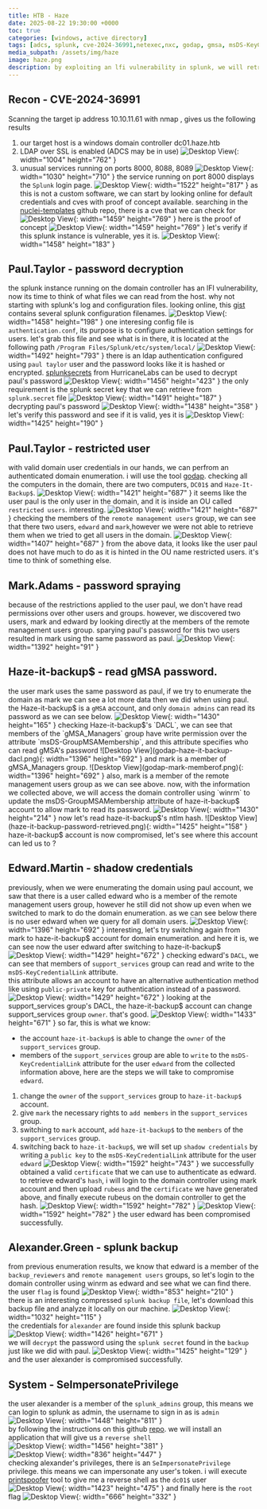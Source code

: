 ```yaml
---
title: HTB - Haze
date: 2025-08-22 19:30:00 +0000
toc: true
categories: [windows, active directory]
tags: [adcs, splunk, cve-2024-36991,netexec,nxc, godap, gmsa, msDS-KeyCredentialLink, SeImpersonatePrivilege]
media_subpath: /assets/img/haze
image: haze.png
description: by exploiting an lfi vulnerability in splunk, we will retrieve paul's encrypted password inside authentication.conf file, after decrypting the password and spraying it, we find that the user mark is using the same password as paul. the user mark has write permission over the msDS-GroupMSAMembership attribute of the haze-it-backup$ account, we will exploit this permission to read haze-it-backup$'s ntlm hash, then we will set up shadow credentials for the user edward by writing a public key to the msDS-KeyCredentialLink attribute. using the shadow credentials we will login to the domain controller and download a splunk backup zip file to our machine where we will find alexander's password. using this passwrod we can access the splunk instance as admin and deploy a revesehell there, finally we will abuse the SeImpersonatePrivilege privilege that alexander has to obtain a reverse shell as system.
---
```


## Recon - CVE-2024-36991
Scanning the target ip address 10.10.11.61 with nmap , gives us the following results
1. our target host is a windows domain controller dc01.haze.htb
2. LDAP over SSL is enabled (ADCS may be in use)
![Desktop View](DC-usual-ports.png){: width="1004" height="762" }
3. unusual services running on ports 8000, 8088, 8089
![Desktop View](DC-unusual-ports.png){: width="1030" height="710" }
the service running on port 8000 displays the `Splunk` login page.
![Desktop View](splunk-login-page.png){: width="1522" height="817" }
as this is not a custom software, we can start by looking online for default credentials and cves with proof of concept available.
searching in the <a href="https://github.com/projectdiscovery/nuclei-templates/blob/main/cves.json">nuclei-templates</a> github repo, there is a cve that we can check for
![Desktop View](cves.splunk.png){: width="1459" height="769" }
here is the proof of concept
![Desktop View](splunk-LFI-POC.png){: width="1459" height="769" }
let's verify if this splunk instance is vulnerable, yes it is.
![Desktop View](splunk-cve-verification.png){: width="1458" height="183" }
## Paul.Taylor - password decryption
the splunk instance running on the domain controller has an lFI vulnerability, now its time to think of what files we can read from the host.
why not starting with splunk's log and configuration files. looking online, this <a href="https://gist.github.com/luckylittle/fa882d0c2d5fbec3aa8b83618a64389e">gist</a> contains several splunk configuration filenames.
![Desktop View](splunk-gist-config-files.png){: width="1458" height="198" }
one interesing config file is `authentication.conf`, its purpose is to configure authentication settings for users. let's grab this file and 
see what is in there, it is located at the following path `/Program Files/Splunk/etc/system/local/`
![Desktop View](authentication-conf.png){: width="1492" height="793" }
there is an ldap authentication configured using `paul taylor` user and the password looks like it is hashed or encrypted.
<a href="https://github.com/HurricaneLabs/splunksecrets">splunksecrets</a> from HurricaneLabs can be used to decrypt paul's password
![Desktop View](splunksecret-tool.png){: width="1456" height="423" }
the only requirement is the splunk secret key that we can retrieve from `splunk.secret` file
![Desktop View](splunk.secret.png){: width="1491" height="187" }
decrypting paul's password
![Desktop View](splunksecrets-decrypt-paul.png){: width="1438" height="358" }
let's verify this password and see if it is valid, yes it is
![Desktop View](nxc-validate-paul-creds.png){: width="1425" height="190" }
## Paul.Taylor - restricted user
with valid domain user credentials in our hands, we can perfrom an authenticated domain enumeration. i will use the tool <a href="https://github.com/Macmod/godap">godap</a>.
checking all the computers in the domain, there are two computers, `DC01$` and `Haze-It-Backup$`.
![Desktop View](godp-paul-all-computers.png){: width="1421" height="687" }
it seems like the user paul is the only user in the domain, and it is inside an OU called `restricted users`. interesting.
![Desktop View](godp-paul-all-users.png){: width="1421" height="687" }
checking the members of the `remote management users` group, we can see that there two users, `edward` and `mark`,however 
we were not able to retrieve them when we tried to get all users in the domain.
![Desktop View](godp-paul-rmu-group.png){: width="1407" height="687" }
from the above data, it looks like the user paul does not have much to do as it is hinted in the OU name restricted users.
it's time to think of something else.
## Mark.Adams - password spraying
because of the restrictions applied to the user paul, we don't have read permissions over other users and groups. 
however, we discovered two users, mark and edward by looking directly at the members of the remote management users group. 
sparying paul's password for this two users resulted in mark using the same password as paul.
![Desktop View](password-spray.png){: width="1392" height="91" }
## Haze-it-backup$ - read gMSA password.
the user mark uses the same password as paul, if we try to enumerate the domain as mark we can see a lot more data then we did when using paul.
the Haze-it-backup$ is a `gMSA` account, and only `domain admins` can read its password as we can see below.
![Desktop View](who-can-read-gmsa-before.png){: width="1430" height="165" }
checking Haze-it-backup$'s `DACL`, we can see that members of the `gMSA_Managers` group have write permission over the 
attribute `msDS-GroupMSAMembership`, and this attribute specifies who can read gMSA's password
![Desktop View](godap-haze-it-backup-dacl.png){: width="1396" height="692" }
and mark is a member of gMSA_Managers group.
![Desktop View](godap-mark-memberof.png){: width="1396" height="692" }
also, mark is a member of the remote management users group as we can see above.	
now, with the information we collected above, we will access the domain controller using `winrm` to update the 
msDS-GroupMSAMembership attribute of haze-it-backup$ account to allow mark to read its password.
![Desktop View](connecting-with-evil-winrm-to-make-marl-able-to-read-gmsa.png){: width="1430" height="214" }
now let's read haze-it-backup$'s ntlm hash.
![Desktop View](haze-it-backup-password-retrieved.png){: width="1425" height="158" }
haze-it-backup$ account is now compromised, let's see where this account can led us to ?
## Edward.Martin - shadow credentials
previously, when we were enumerating the domain using paul account, we saw that there is a user called edward who is a member
of the remote management users group, however he still did not show up even when we switched to mark to do the domain 
enumeration. as we can see below there is no user edward when we query for all domain users.
![Desktop View](godap-mark-memberof.png){: width="1396" height="692" }
interesting, let's try switching again from mark to haze-it-backup$ account for domain enumeration.	
and here it is, we can see now the user edward after switching to haze-it-backup$	
![Desktop View](godap-edward-martin-user-appears-when-login-as-gmsa-account.png){: width="1429" height="672" }
checking edward's `DACL`, we can see that members of `support_services` group can read and write to the `msDS-KeyCredentialLink` attribute.		
this attribute allows an account to have an alternative authentication method like using `public-private` key for authentication instead of a password.
![Desktop View](godap-edward.martin-dacl-list.png){: width="1429" height="672" }
looking at the support_services group's DACL, the haze-it-backup$ account can change support_services group `owner`. that's good.
![Desktop View](godap-support_services_group-dacl-list.png){: width="1433" height="671" }
so far, this is what we know:
* the account `haze-it-backup$` is able to change the `owner` of the `support_services` group.
* members of the `support_services` group are able to `write` to the `msDS-KeyCredentialLink` attribute for the user `edward`
from the collected information above, here are the steps we will take to compromise `edward`.
1. change the `owner` of the `support_services` group to `haze-it-backup$` account.
2. give `mark` the necessary rights to `add members` in the `support_services` group.
3. switching to `mark` account, `add` `haze-it-backup$` to the `members` of the `support_services` group.
4. switching back to `haze-it-backup$`, we will set up `shadow credentials` by writing a `public key` to the `msDS-KeyCredentialLink` attribute for the user `edward`
![Desktop View](setting-up-the-shadow-credentials-for-edward.png){: width="1592" height="743" }
we successfully obtained a valid `certificate` that we can use to authenticate as edward.
to retrieve edward's `hash`, i will login to the domain controller using mark account and then upload `rubeus` and the `certificate` 
we have generated above, and finally execute rubeus on the domain controller to get the hash.
![Desktop View](getting-edwards-hash-1.png){: width="1592" height="782" }
![Desktop View](getting-edwards-hash-2.png){: width="1592" height="782" }
the user edward has been compromised successfully.
## Alexander.Green - splunk backup
from previous enumeration results, we know that edward is a member of the `backup_reviewers` and `remote management users`
groups, so let's login to the domain controller using winrm as edward and see what we can find there.
the user `flag` is found
![Desktop View](user-flag.png){: width="853" height="210" }			
there is an interesting compressed `splunk backup file`, let's download this backup file and analyze it locally on our machine.
![Desktop View](splunk-backup-file-location.png){: width="1032" height="115" }	
the credentials for `alexander` are found inside this splunk backup	
![Desktop View](alexander-creds-found-in-the-backup.png){: width="1426" height="671" }		
we will `decrypt` the password using the `splunk secret` found in the `backup` just like we did with paul.
![Desktop View](decrypting-alexander-password.png){: width="1425" height="129" }
and the user alexander is compromised successfully.
## System - SeImpersonatePrivilege	
the user alexander is a member of the `splunk_admins` group, this means we can login to splunk as admin, the username to sign in as is `admin`		
![Desktop View](splunk-login-as-admin.png){: width="1448" height="811" }			
by following the instructions on this github <a href="https://github.com/0xjpuff/reverse_shell_splunk">repo</a>. we will install an application that will give us a `reverse shell`		
![Desktop View](splunk-reverse-shell.png){: width="1456" height="381" }				
![Desktop View](uploading-splunk-reverse-shell.png){: width="836" height="447" }			
checking alexander's privileges, there is an `SeImpersonatePrivilege` privilege. this means we can impersonate any user's token.
i will execute <a href="https://github.com/itm4n/PrintSpoofer">printspoofer</a> tool to give me a reverse shell as the `dc01$` user
![Desktop View](printspoofer-LPE.png){: width="1423" height="475" }	
and finally here is the `root` flag
![Desktop View](root-flag.png){: width="666" height="332" }




















